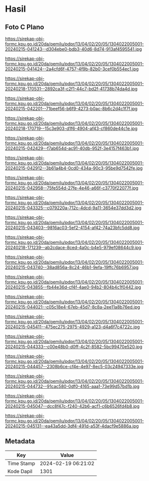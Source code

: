 # Hasil

## Foto C Plano

https://sirekap-obj-formc.kpu.go.id/20da/pemilu/pdpr/13/04/02/20/05/1304022005001-20240215-041243--d304ebe0-bdb3-40d6-8d74-913af4595541.jpg

https://sirekap-obj-formc.kpu.go.id/20da/pemilu/pdpr/13/04/02/20/05/1304022005001-20240215-041424--2a4cfd6f-4757-4f9b-82b0-3cef0b554ec1.jpg

https://sirekap-obj-formc.kpu.go.id/20da/pemilu/pdpr/13/04/02/20/05/1304022005001-20240218-170531--2892ca3f-c2f1-44c7-bd2f-41738b74da4d.jpg

https://sirekap-obj-formc.kpu.go.id/20da/pemilu/pdpr/13/04/02/20/05/1304022005001-20240215-042201--71beef56-b6f9-4273-b0ac-8b6c2d4c1f7f.jpg

https://sirekap-obj-formc.kpu.go.id/20da/pemilu/pdpr/13/04/02/20/05/1304022005001-20240218-170719--15c3e903-d1f6-4904-af43-cf860de44c1e.jpg

https://sirekap-obj-formc.kpu.go.id/20da/pemilu/pdpr/13/04/02/20/05/1304022005001-20240215-042429--f7ab654d-ac91-40db-952f-3e4157f463b1.jpg

https://sirekap-obj-formc.kpu.go.id/20da/pemilu/pdpr/13/04/02/20/05/1304022005001-20240215-042912--3b61a4b4-0cd0-434a-90c3-95be9d7542fe.jpg

https://sirekap-obj-formc.kpu.go.id/20da/pemilu/pdpr/13/04/02/20/05/1304022005001-20240215-042958--75fe554d-27fe-4e46-a66f-c3770f22077f.jpg

https://sirekap-obj-formc.kpu.go.id/20da/pemilu/pdpr/13/04/02/20/05/1304022005001-20240215-043325--c079220a-712c-4dcd-9a11-3654e37dd3d2.jpg

https://sirekap-obj-formc.kpu.go.id/20da/pemilu/pdpr/13/04/02/20/05/1304022005001-20240215-043403--9816ac03-5ef2-4154-af42-74a23bfc5dd8.jpg

https://sirekap-obj-formc.kpu.go.id/20da/pemilu/pdpr/13/04/02/20/05/1304022005001-20240218-171239--ab2cdace-8ced-4a0c-b4e5-979ef08644c9.jpg

https://sirekap-obj-formc.kpu.go.id/20da/pemilu/pdpr/13/04/02/20/05/1304022005001-20240215-043740--38ad856a-8c24-46b1-9efa-19ffc76b6957.jpg

https://sirekap-obj-formc.kpu.go.id/20da/pemilu/pdpr/13/04/02/20/05/1304022005001-20240215-043855--fb44e36d-cf4f-4ae0-94b2-804b4c1f0442.jpg

https://sirekap-obj-formc.kpu.go.id/20da/pemilu/pdpr/13/04/02/20/05/1304022005001-20240215-044021--c05c18e4-67eb-45d7-8c8a-2ee11a8b76ed.jpg

https://sirekap-obj-formc.kpu.go.id/20da/pemilu/pdpr/13/04/02/20/05/1304022005001-20240215-045411--475ec275-2975-4929-a123-d4a6f7c4722c.jpg

https://sirekap-obj-formc.kpu.go.id/20da/pemilu/pdpr/13/04/02/20/05/1304022005001-20240215-044333--c00e48b0-d0ff-4c2f-8582-5bc99470e520.jpg

https://sirekap-obj-formc.kpu.go.id/20da/pemilu/pdpr/13/04/02/20/05/1304022005001-20240215-044457--2308b6ce-cf4e-4e97-8ec5-03c24947333e.jpg

https://sirekap-obj-formc.kpu.go.id/20da/pemilu/pdpr/13/04/02/20/05/1304022005001-20240215-044732--91cac580-0df0-4165-aaa1-73e99d57bd1b.jpg

https://sirekap-obj-formc.kpu.go.id/20da/pemilu/pdpr/13/04/02/20/05/1304022005001-20240215-045047--dcc8f47c-f240-42b6-acf1-c6b6526fd4b8.jpg

https://sirekap-obj-formc.kpu.go.id/20da/pemilu/pdpr/13/04/02/20/05/1304022005001-20240215-045131--ea43a5dd-3df4-491d-a53f-4dacf9e5886a.jpg


## Metadata

| Key        | Value               |
| ---------- | ------------------- |
| Time Stamp | 2024-02-19 06:21:02 |
| Kode Dapil | 1301                |



